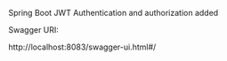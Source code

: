 


Spring Boot JWT Authentication and authorization added





Swagger URI:

http://localhost:8083/swagger-ui.html#/
